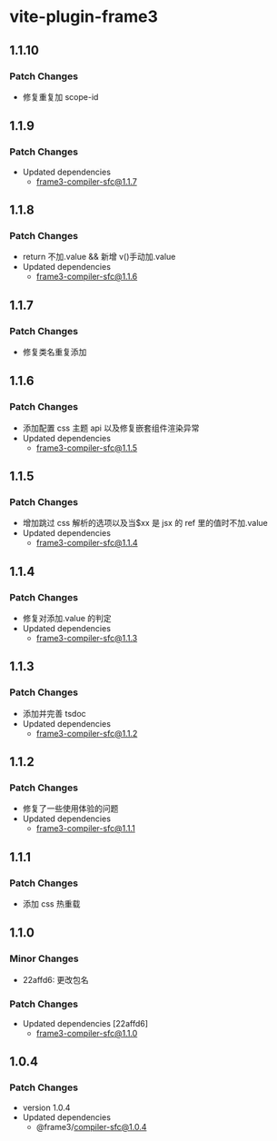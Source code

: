 # vite-plugin-frame3

## 1.1.10

### Patch Changes

- 修复重复加 scope-id

## 1.1.9

### Patch Changes

- Updated dependencies
  - frame3-compiler-sfc@1.1.7

## 1.1.8

### Patch Changes

- return 不加.value && 新增 v()手动加.value
- Updated dependencies
  - frame3-compiler-sfc@1.1.6

## 1.1.7

### Patch Changes

- 修复类名重复添加

## 1.1.6

### Patch Changes

- 添加配置 css 主题 api 以及修复嵌套组件渲染异常
- Updated dependencies
  - frame3-compiler-sfc@1.1.5

## 1.1.5

### Patch Changes

- 增加跳过 css 解析的选项以及当$xx 是 jsx 的 ref 里的值时不加.value
- Updated dependencies
  - frame3-compiler-sfc@1.1.4

## 1.1.4

### Patch Changes

- 修复对添加.value 的判定
- Updated dependencies
  - frame3-compiler-sfc@1.1.3

## 1.1.3

### Patch Changes

- 添加并完善 tsdoc
- Updated dependencies
  - frame3-compiler-sfc@1.1.2

## 1.1.2

### Patch Changes

- 修复了一些使用体验的问题
- Updated dependencies
  - frame3-compiler-sfc@1.1.1

## 1.1.1

### Patch Changes

- 添加 css 热重载

## 1.1.0

### Minor Changes

- 22affd6: 更改包名

### Patch Changes

- Updated dependencies [22affd6]
  - frame3-compiler-sfc@1.1.0

## 1.0.4

### Patch Changes

- version 1.0.4
- Updated dependencies
  - @frame3/compiler-sfc@1.0.4
